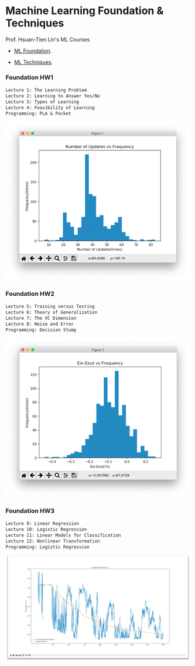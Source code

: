 # Machine Learning Foundation & Techniques
Prof. Hsuan-Tien Lin's ML Courses

- [ML Foundation](https://www.csie.ntu.edu.tw/~htlin/course/mlfound19fall/).

- [ML Techniques](https://www.csie.ntu.edu.tw/~htlin/course/mltech18spring/).

### Foundation HW1
```
Lecture 1: The Learning Problem
Lecture 2: Learning to Answer Yes/No
Lecture 3: Types of Learning
Lecture 4: Feasibility of Learning
Programming: PLA & Pocket
```
![alt text](ml_found_hw1.png "PLA")

### Foundation HW2
```
Lecture 5: Training versus Testing
Lecture 6: Theory of Generalization
Lecture 7: The VC Dimension
Lecture 8: Noise and Error
Programming: Decision Stump
```
![alt text](ml_found_hw2.png "Decision Stump")

### Foundation HW3
```
Lecture 9: Linear Regression
Lecture 10: Logistic Regression
Lecture 11: Linear Models for Classification
Lecture 12: Nonlinear Transformation
Programming: Logistic Regression
```
![alt text](ml_found_hw3.png "Decision Stump")